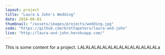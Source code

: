 ```yaml
---
layout: project
title: "Laura & John's Wedding"
date: 2016-06-01
thumbnail: "/assets/images/projects/wedding.jpg"
code: "https://github.com/brettapeters/laura-and-john"
live: "http://laura-and-john.herokuapp.com/"
---
```


This is some content for a project. LALALALALALALALALALALALALALALa